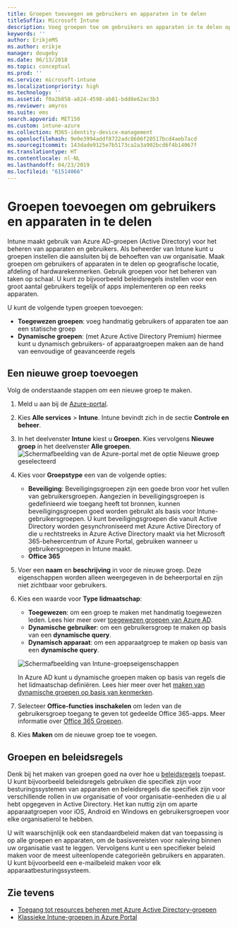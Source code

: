 ```yaml
---
title: Groepen toevoegen om gebruikers en apparaten in te delen
titleSuffix: Microsoft Intune
description: Voeg groepen toe om gebruikers en apparaten in te delen op basis van geografie, afdeling of hardwarespecificaties.
keywords: ''
author: ErikjeMS
ms.author: erikje
manager: dougeby
ms.date: 06/13/2018
ms.topic: conceptual
ms.prod: ''
ms.service: microsoft-intune
ms.localizationpriority: high
ms.technology: ''
ms.assetid: f0a2b858-a824-4598-ab81-bdd8e62ac3b3
ms.reviewer: amyros
ms.suite: ems
search.appverid: MET150
ms.custom: intune-azure
ms.collection: M365-identity-device-management
ms.openlocfilehash: 9e0e3994addf8722adc8606f20517bcd4aeb7acd
ms.sourcegitcommit: 143dade9125e7b5173ca2a3a902bcd6f4b14067f
ms.translationtype: HT
ms.contentlocale: nl-NL
ms.lasthandoff: 04/23/2019
ms.locfileid: "61514066"
---
```

# <a name="add-groups-to-organize-users-and-devices"></a>Groepen toevoegen om gebruikers en apparaten in te delen
Intune maakt gebruik van Azure AD-groepen (Active Directory) voor het beheren van apparaten en gebruikers. Als beheerder van Intune kunt u groepen instellen die aansluiten bij de behoeften van uw organisatie. Maak groepen om gebruikers of apparaten in te delen op geografische locatie, afdeling of hardwarekenmerken. Gebruik groepen voor het beheren van taken op schaal. U kunt zo bijvoorbeeld beleidsregels instellen voor een groot aantal gebruikers tegelijk of apps implementeren op een reeks apparaten.

U kunt de volgende typen groepen toevoegen:
- **Toegewezen groepen**: voeg handmatig gebruikers of apparaten toe aan een statische groep
- **Dynamische groepen**: (met Azure Active Directory Premium) hiermee kunt u dynamisch gebruikers- of apparaatgroepen maken aan de hand van eenvoudige of geavanceerde regels

## <a name="add-a-new-group"></a>Een nieuwe groep toevoegen

Volg de onderstaande stappen om een nieuwe groep te maken.
1. Meld u aan bij de [Azure-portal](https://portal.azure.com).
2. Kies **Alle services** > **Intune**. Intune bevindt zich in de sectie **Controle en beheer**.
3. In het deelvenster **Intune** kiest u **Groepen**. Kies vervolgens **Nieuwe groep** in het deelvenster **Alle groepen**.
   ![Schermafbeelding van de Azure-portal met de optie Nieuwe groep geselecteerd](./media/groups-add-new.png)
4. Kies voor **Groepstype** een van de volgende opties:
    - **Beveiliging**: Beveiligingsgroepen zijn een goede bron voor het vullen van gebruikersgroepen. Aangezien in beveiligingsgroepen is gedefinieerd wie toegang heeft tot bronnen, kunnen beveiligingsgroepen goed worden gebruikt als basis voor Intune-gebruikersgroepen. U kunt beveiligingsgroepen die vanuit Active Directory worden gesynchroniseerd met Azure Active Directory of die u rechtstreeks in Azure Active Directory maakt via het Microsoft 365-beheercentrum of Azure Portal, gebruiken wanneer u gebruikersgroepen in Intune maakt.
    - **Office 365**

5. Voer een **naam** en **beschrijving** in voor de nieuwe groep. Deze eigenschappen worden alleen weergegeven in de beheerportal en zijn niet zichtbaar voor gebruikers.

6. Kies een waarde voor **Type lidmaatschap**:
   - **Toegewezen**: om een groep te maken met handmatig toegewezen leden. Lees hier meer over [toegewezen groepen van Azure AD](https://docs.microsoft.com/azure/active-directory/active-directory-groups-create-azure-portal).
   - **Dynamische gebruiker**: om een gebruikersgroep te maken op basis van een **dynamische query**.
   - **Dynamisch apparaat**: om een apparaatgroep te maken op basis van een **dynamische query**.

   ![Schermafbeelding van Intune-groepseigenschappen](./media/groups-add-properties.png)

   In Azure AD kunt u dynamische groepen maken op basis van regels die het lidmaatschap definiëren. Lees hier meer over het [maken van dynamische groepen op basis van kenmerken](https://docs.microsoft.com/azure/active-directory/active-directory-groups-dynamic-membership-azure-portal).

7. Selecteer **Office-functies inschakelen** om leden van de gebruikersgroep toegang te geven tot gedeelde Office 365-apps. Meer informatie over [Office 365 Groepen](https://support.office.com/article/Learn-about-Office-365-groups-b565caa1-5c40-40ef-9915-60fdb2d97fa2).
8. Kies **Maken** om de nieuwe groep toe te voegen.

## <a name="groups-and-policies"></a>Groepen en beleidsregels

Denk bij het maken van groepen goed na over hoe u [beleidsregels](device-compliance-get-started.md) toepast. U kunt bijvoorbeeld beleidsregels gebruiken die specifiek zijn voor besturingssystemen van apparaten en beleidsregels die specifiek zijn voor verschillende rollen in uw organisatie of voor organisatie-eenheden die u al hebt opgegeven in Active Directory. Het kan nuttig zijn om aparte apparaatgroepen voor iOS, Android en Windows en gebruikersgroepen voor elke organisatierol te hebben.

U wilt waarschijnlijk ook een standaardbeleid maken dat van toepassing is op alle groepen en apparaten, om de basisvereisten voor naleving binnen uw organisatie vast te leggen. Vervolgens kunt u een specifieker beleid maken voor de meest uiteenlopende categorieën gebruikers en apparaten. U kunt bijvoorbeeld een e-mailbeleid maken voor elk apparaatbesturingssysteem.



## <a name="see-also"></a>Zie tevens
- [Toegang tot resources beheren met Azure Active Directory-groepen](https://docs.microsoft.com/azure/active-directory/active-directory-manage-groups)
- [Klassieke Intune-groepen in Azure Portal](groups-get-started.md)
